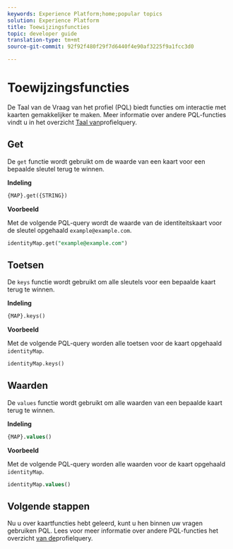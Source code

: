 ```yaml
---
keywords: Experience Platform;home;popular topics
solution: Experience Platform
title: Toewijzingsfuncties
topic: developer guide
translation-type: tm+mt
source-git-commit: 92f92f480f29f7d6440f4e90af3225f9a1fcc3d0

---
```



# Toewijzingsfuncties

De Taal van de Vraag van het profiel (PQL) biedt functies om interactie met kaarten gemakkelijker te maken. Meer informatie over andere PQL-functies vindt u in het overzicht [Taal van](./overview.md)profielquery.

## Get

De `get` functie wordt gebruikt om de waarde van een kaart voor een bepaalde sleutel terug te winnen.

**Indeling**

```sql
{MAP}.get({STRING})
```

**Voorbeeld**

Met de volgende PQL-query wordt de waarde van de identiteitskaart voor de sleutel opgehaald `example@example.com`.

```sql
identityMap.get("example@example.com")
```

## Toetsen

De `keys` functie wordt gebruikt om alle sleutels voor een bepaalde kaart terug te winnen.

**Indeling**

```sql
{MAP}.keys()
```

**Voorbeeld**

Met de volgende PQL-query worden alle toetsen voor de kaart opgehaald `identityMap`.

```sql
identityMap.keys()
```

## Waarden

De `values` functie wordt gebruikt om alle waarden van een bepaalde kaart terug te winnen.

**Indeling**

```sql
{MAP}.values()
```

**Voorbeeld**

Met de volgende PQL-query worden alle waarden voor de kaart opgehaald `identityMap`.

```sql
identityMap.values()
```

## Volgende stappen

Nu u over kaartfuncties hebt geleerd, kunt u hen binnen uw vragen gebruiken PQL. Lees voor meer informatie over andere PQL-functies het overzicht [van de](./overview.md)profielquery.
